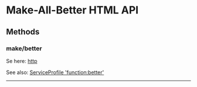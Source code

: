 # Make-All-Better HTML API

## Methods

### make/better

Se here: [http](./make.http)

See also: [ServiceProfile 'function:better'](https://github.com/nicosResearchAndDevelopment/LDS/example/alice/service/mab/profile/v1/function/alice.service.mab.function.ttl)

---